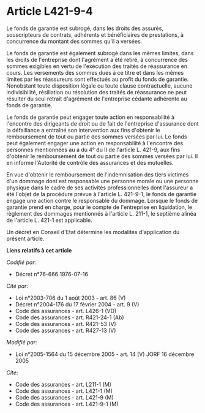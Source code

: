 # Article L421-9-4

Le fonds de garantie est subrogé, dans les droits des assurés, souscripteurs de contrats, adhérents et bénéficiaires de
prestations, à concurrence du montant des sommes qu'il a versées.

Le fonds de garantie est également subrogé dans les mêmes limites, dans les droits de l'entreprise dont l'agrément a été
retiré, à concurrence des sommes exigibles en vertu de l'exécution des traités de réassurance en cours. Les versements des
sommes dues à ce titre et dans les mêmes limites par les réassureurs sont effectués au profit du fonds de garantie.
Nonobstant toute disposition légale ou toute clause contractuelle, aucune indivisibilité, résiliation ou résolution des
traités de réassurance ne peut résulter du seul retrait d'agrément de l'entreprise cédante adhérente au fonds de garantie.

Le fonds de garantie peut engager toute action en responsabilité à l'encontre des dirigeants de droit ou de fait de
l'entreprise d'assurance dont la défaillance a entraîné son intervention aux fins d'obtenir le remboursement de tout ou
partie des sommes versées par lui. Le fonds peut également engager une action en responsabilité à l'encontre des personnes
mentionnées au a du 4° du II de l'article L. 421-9, aux fins d'obtenir le remboursement de tout ou partie des sommes versées
par lui. Il en informe l'Autorité de contrôle des assurances et des mutuelles.

En vue d'obtenir le remboursement de l'indemnisation des tiers victimes d'un dommage dont est responsable une personne morale
ou une personne physique dans le cadre de ses activités professionnelles dont l'assureur a été l'objet de la procédure prévue
à l'article L. 421-9-1, le fonds de garantie engage une action contre le responsable du dommage. Lorsque le fonds de garantie
prend en charge, pour le compte de l'entreprise en liquidation, le règlement des dommages mentionnés à l'article L. 211-1, le
septième alinéa de l'article L. 421-1 est applicable.

Un décret en Conseil d'Etat détermine les modalités d'application du présent article.

**Liens relatifs à cet article**

_Codifié par_:

  - Décret n°76-666 1976-07-16

_Cité par_:

  - Loi n°2003-706 du 1 août 2003 - art. 86 (V)
  - Décret n°2004-176 du 17 février 2004 - art. 9 (V)
  - Code des assurances - art. L426-1 (VD)
  - Code des assurances - art. R421-24-1 (Ab)
  - Code des assurances - art. R421-53 (V)
  - Code des assurances - art. R427-13 (V)

_Modifié par_:

  - Loi n°2005-1564 du 15 décembre 2005 - art. 14 (V) JORF 16 décembre 2005

_Cite_:

  - Code des assurances - art. L211-1 (M)
  - Code des assurances - art. L421-1 (M)
  - Code des assurances - art. L421-9 (M)
  - Code des assurances - art. L421-9-1 (M)
